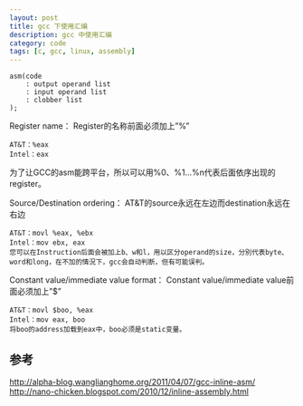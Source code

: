 ```yaml
---
layout: post
title: gcc 下使用汇编
description: gcc 中使用汇编
category: code
tags: [c, gcc, linux, assembly]
---
```


```cgo
asm(code
	: output operand list
	: input operand list
	: clobber list
);
```

Register name：
Register的名称前面必须加上”%”

    AT&T：%eax
    Intel：eax

为了让GCC的asm能跨平台，所以可以用%0、%1...%n代表后面依序出现的register。


Source/Destination ordering：
AT&T的source永远在左边而destination永远在右边

    AT&T：movl %eax, %ebx
    Intel：mov ebx, eax
    您可以在Instruction后面会被加上b、w和l，用以区分operand的size，分別代表byte、word和long，在不加的情況下，gcc会自动判断，但有可能误判。




Constant value/immediate value format：
Constant value/immediate value前面必须加上”$”

    AT&T：movl $boo, %eax
    Intel：mov eax, boo
    将boo的address加载到eax中，boo必须是static变量。


## 参考
http://alpha-blog.wanglianghome.org/2011/04/07/gcc-inline-asm/
http://nano-chicken.blogspot.com/2010/12/inline-assembly.html

[-10]:    http://hushi55.github.io/  "-10"
